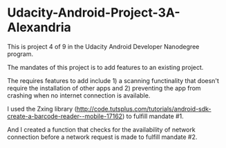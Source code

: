 # Udacity-Android-Project-3A-Alexandria
This is project 4 of 9 in the Udacity Android Developer Nanodegree program. 

The mandates of this project is to add features to an existing project. 

The requires features to add include 1) a scanning functinality that doesn't require the installation of other apps and 2) preventing the app from crashing when no internet connection is available. 

I used the Zxing library (http://code.tutsplus.com/tutorials/android-sdk-create-a-barcode-reader--mobile-17162) to fulfill mandate #1. 

And I created a function that checks for the availability of network connection before a network request is made to fulfill mandate #2. 
